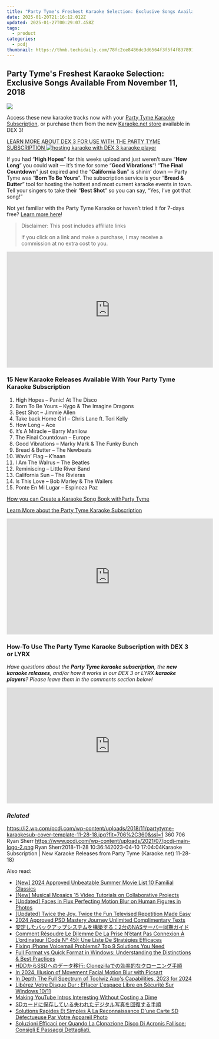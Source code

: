 ```yaml
---
title: "Party Tyme's Freshest Karaoke Selection: Exclusive Songs Available From November 11, 2018"
date: 2025-01-20T21:16:12.012Z
updated: 2025-01-27T00:29:07.458Z
tags:
  - product
categories:
  - pcdj
thumbnail: https://thmb.techidaily.com/78fc2ce8486dc3d6564f3f5f4f837891a8fa189d01a8b699d519ecb10291bd82.jpg
---
```


## Party Tyme's Freshest Karaoke Selection: Exclusive Songs Available From November 11, 2018

[![](https://i2.wp.com/pcdj.com/wp-content/uploads/2018/11/partytyme-karaokesub-cover-template-11-28-18.jpg?resize=706%2C321&ssl=1)](https://i2.wp.com/pcdj.com/wp-content/uploads/2018/11/partytyme-karaokesub-cover-template-11-28-18.jpg?fit=706%2C360&ssl=1 "partytyme-karaokesub-cover-template-11-28-18")

Access these new karaoke tracks now with your [Party Tyme Karaoke Subscription](https://tools.techidaily.com/pcdj/products/), or purchase them from the new [Karaoke.net store](https://tools.techidaily.com/pcdj/products/) available in DEX 3!

[LEARN MORE ABOUT DEX 3 FOR USE WITH THE PARTY TYME SUBSCRIPTION ![hosting karaoke with DEX 3 karaoke player](https://i1.wp.com/pcdj.com/wp-content/uploads/2018/09/39468303_10216930645358912_3554899050274750464_o.jpg?fit=300%2C225&ssl=1 "hosting karaoke with DEX 3 karaoke player")](https://tools.techidaily.com/pcdj/products/)

If you had “**High Hopes**” for this weeks upload and just weren’t sure “**How Long**” you could wait — it’s time for some “**Good Vibrations**“! “**The Final Countdown**” just expired and the “**California Sun**” is shinin’ down — Party Tyme was “**Born To Be Yours**“. The subscription service is your “**Bread & Butter**” tool for hosting the hottest and most current karaoke events in town. Tell your singers to take their “**Best Shot**” so you can say, “Yes, I’ve got that song!”

Not yet familiar with the Party Tyme Karaoke or haven’t tried it for 7-days free? [Learn more here](https://tools.techidaily.com/pcdj/products/)!

>  Disclaimer: This post includes affiliate links
>
>  If you click on a link and make a purchase, I may receive a commission at no extra cost to you.
>

<!-- affiliate ads begin -->
<iframe width="560" height="315" src="https://www.youtube.com/embed/Hpne0zPsZwU?si=yN5QDsG_WLb_Y3u-" title="YouTube video player" frameborder="0" allow="accelerometer; autoplay; clipboard-write; encrypted-media; gyroscope; picture-in-picture; web-share" referrerpolicy="strict-origin-when-cross-origin" allowfullscreen></iframe>
<!-- affiliate ads end -->

### 15 New Karaoke Releases Available With Your Party Tyme Karaoke Subscription

1. High Hopes – Panic! At The Disco
2. Born To Be Yours – Kygo & The Imagine Dragons
3. Best Shot – Jimmie Allen
4. Take back Home Girl – Chris Lane ft. Tori Kelly
5. How Long – Ace
6. It’s A Miracle – Barry Manilow
7. The Final Countdown – Europe
8. Good Vibrations – Marky Mark & The Funky Bunch
9. Bread & Butter – The Newbeats
10. Wavin’ Flag – K’naan
11. I Am The Walrus – The Beatles
12. Reminiscing – Little River Band
13. California Sun – The Rivieras
14. Is This Love – Bob Marley & The Wailers
15. Ponte En Mi Lugar – Espinoza Paz

[How you can Create a Karaoke Song Book with](https://tools.techidaily.com/pcdj/products/)[Party Tyme](https://tools.techidaily.com/pcdj/products/)

[Learn More about the Party Tyme Karaoke Subscription](https://tools.techidaily.com/pcdj/products/)

<!-- affiliate ads begin -->
<iframe width="560" height="315" src="https://www.youtube.com/embed/FLlUft1ZxI0?si=pBd5QdHEE27qsNlN" title="YouTube video player" frameborder="0" allow="accelerometer; autoplay; clipboard-write; encrypted-media; gyroscope; picture-in-picture; web-share" referrerpolicy="strict-origin-when-cross-origin" allowfullscreen></iframe>
<!-- affiliate ads end -->

### How-To Use The Party Tyme Karaoke Subscription with DEX 3 or LYRX

_Have questions about the **Party Tyme karaoke subscription**, the **new karaoke releases**, and/or how it works in our DEX 3 or LYRX **karaoke players**?_ 
_Please leave them in the comments section below!_

<!-- affiliate ads begin -->
<iframe width="560" height="315" src="https://www.youtube.com/embed/S3Th6oa_isA?si=TTQ013BB9beUM4x6" title="YouTube video player" frameborder="0" allow="accelerometer; autoplay; clipboard-write; encrypted-media; gyroscope; picture-in-picture; web-share" referrerpolicy="strict-origin-when-cross-origin" allowfullscreen></iframe>
<!-- affiliate ads end -->

### _Related_

https://i2.wp.com/pcdj.com/wp-content/uploads/2018/11/partytyme-karaokesub-cover-template-11-28-18.jpg?fit=706%2C360&ssl=1 360 706 Ryan Sherr https://www.pcdj.com/wp-content/uploads/2021/07/pcdj-main-logo-2.png Ryan Sherr2018-11-28 10:36:142023-04-10 17:04:04Karaoke Subscription | New Karaoke Releases from Party Tyme (Karaoke.net) 11-28-18}

<ins class="adsbygoogle"
     style="display:block"
     data-ad-format="autorelaxed"
     data-ad-client="ca-pub-7571918770474297"
     data-ad-slot="1223367746"></ins>

<ins class="adsbygoogle"
     style="display:block"
     data-ad-client="ca-pub-7571918770474297"
     data-ad-slot="8358498916"
     data-ad-format="auto"
     data-full-width-responsive="true"></ins>

<span class="atpl-alsoreadstyle">Also read:</span>
<div><ul>
<li><a href="https://article-tips.techidaily.com/new-2024-approved-unbeatable-summer-movie-list-10-familial-classics/"><u>[New] 2024 Approved Unbeatable Summer Movie List 10 Familial Classics</u></a></li>
<li><a href="https://youtube-stream.techidaily.com/new-musical-mosaics-15-video-tutorials-on-collaborative-projects/"><u>[New] Musical Mosaics 15 Video Tutorials on Collaborative Projects</u></a></li>
<li><a href="https://some-techniques.techidaily.com/updated-faces-in-flux-perfecting-motion-blur-on-human-figures-in-photos/"><u>[Updated] Faces in Flux Perfecting Motion Blur on Human Figures in Photos</u></a></li>
<li><a href="https://youtube-webster.techidaily.com/ed-twice-the-joy-twice-the-fun-televised-repetition-made-easy/"><u>[Updated] Twice the Joy, Twice the Fun Televised Repetition Made Easy</u></a></li>
<li><a href="https://vp-tips.techidaily.com/2024-approved-psd-mastery-journey-unlimited-complimentary-texts/"><u>2024 Approved PSD Mastery Journey Unlimited Complimentary Texts</u></a></li>
<li><a href="https://win-hot.techidaily.com/2nas/"><u>安定したバックアップシステムを構築する：2台のNASサーバー同期ガイド</u></a></li>
<li><a href="https://win-hot.techidaily.com/comment-resoudre-le-dilemme-de-la-prise-netant-pas-connexion-a-lordinateur-code-n-45-une-liste-de-strategies-efficaces/"><u>Comment Résoudre Le Dilemme De La Prise N’étant Pas Connexion À L’ordinateur (Code N° 45): Une Liste De Stratégies Efficaces</u></a></li>
<li><a href="https://fox-that.techidaily.com/fixing-iphone-voicemail-problems-top-9-solutions-you-need/"><u>Fixing iPhone Voicemail Problems? Top 9 Solutions You Need</u></a></li>
<li><a href="https://win-hot.techidaily.com/full-format-vs-quick-format-in-windows-understanding-the-distinctions-and-best-practices/"><u>Full Format vs Quick Format in Windows: Understanding the Distinctions & Best Practices</u></a></li>
<li><a href="https://win-hot.techidaily.com/hddssd-clonezilla/"><u>HDDからSSDへのデータ移行: Clonezillaでの効率的なクローニング手順</u></a></li>
<li><a href="https://fox-hovers.techidaily.com/in-2024-illusion-of-movement-facial-motion-blur-with-picsart/"><u>In 2024, Illusion of Movement Facial Motion Blur with Picsart</u></a></li>
<li><a href="https://some-knowledge.techidaily.com/in-depth-the-full-spectrum-of-toolwiz-apps-capabilities-2023-for-2024/"><u>In Depth The Full Spectrum of Toolwiz App's Capabilities, 2023 for 2024</u></a></li>
<li><a href="https://win-hot.techidaily.com/liberez-votre-disque-dur-effacer-lespace-libre-en-securite-sur-windows-1011/"><u>Libérez Votre Disque Dur : Effacer L'espace Libre en Sécurité Sur Windows 10/11</u></a></li>
<li><a href="https://youtube-clips.techidaily.com/making-youtube-intros-interesting-without-costing-a-dime/"><u>Making YouTube Intros Interesting Without Costing a Dime</u></a></li>
<li><a href="https://win-hot.techidaily.com/1728493454670-sd/"><u>SDカードに保存している失われたデジタル写真を回復する手順</u></a></li>
<li><a href="https://win-hot.techidaily.com/solutions-rapides-et-simples-a-la-reconnaissance-dune-carte-sd-defectueuse-par-votre-appareil-photo/"><u>Solutions Rapides Et Simples À La Reconnaissance D'une Carte SD Défectueuse Par Votre Appareil Photo</u></a></li>
<li><a href="https://win-hot.techidaily.com/soluzioni-efficaci-per-quando-la-clonazione-disco-di-acronis-fallisce-consigli-e-passaggi-dettagliati/"><u>Soluzioni Efficaci per Quando La Clonazione Disco Di Acronis Fallisce: Consigli E Passaggi Dettagliati.</u></a></li>
</ul></div>

